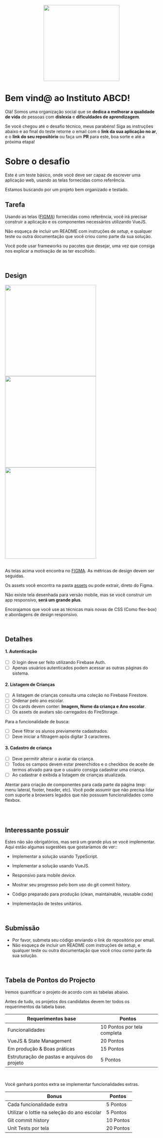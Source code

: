 <div align="center">
    <img width="250" src="https://uploads-ssl.webflow.com/5f2ed5eb5b821ca29e97f5f6/5f318dec087eea316ccc26e7_marcaiabcd.svg" align="center" />
</div>

# Bem vind@ ao Instituto ABCD!

Olá! Somos uma organização social que se **dedica a melhorar a qualidade de vida** de pessoas com **dislexia** e **dificuldades de aprendizagem**.

Se você chegou até o desafio técnico, meus parabéns! Siga as instruções abaixo e ao final do teste retorne o email com o **link da sua aplicação no ar**, e o  **link do seu repositório** ou faça um **PR** para este, boa sorte e até a próxima etapa! 


# Sobre o desafio

Este é um teste básico, onde você deve ser capaz de escrever uma aplicação web, usando as telas fornecidas como referência. 

Estamos buscando por um projeto bem organizado e testado.


## Tarefa

Usando as telas ([FIGMA](https://www.figma.com/file/E6xnTQbUwhvCZ50hMsIWEj/EduEdu---Teste)) fornecidas como referência, você irá precisar construir a aplicação e os componentes necessários utilizando VueJS. 

Não esqueça de incluir um README com instruções de *setup*, e qualquer teste ou outra documentação que você criou como parte da sua solução.

Você pode usar frameworks ou pacotes que desejar, uma vez que consiga nos explicar a motivação de as ter escolhido.

<br>

## Design

<div>
  <img src="./screens/1-login.png"  height="300" >
  <img src="./screens/2-kids.png" height="300" >
   <img src="./screens/3-form.png" height="300" >
 </div>
<br>

As telas acima você encontra no [FIGMA](https://www.figma.com/file/E6xnTQbUwhvCZ50hMsIWEj/EduEdu---Teste). As métricas de design devem ser seguidas. 

Os assets você encontra na pasta [assets](./assets) ou pode extrair, direto do Figma.

Não existe tela desenhada para versão mobile, mas se você construir um app responsivo, **será um grande plus**.

Encorajamos que você use as técnicas mais novas de CSS (Como flex-box) e abordagens de design responsivo.

<br>

## Detalhes

#### 1. Autenticação

 - [ ] O login deve ser feito utilizando Firebase Auth.
 - [ ] Apenas usuários autenticados podem acessar as outras páginas do sistema.

#### 2. Listagem de Crianças

 - [ ] A listagem de crianças consulta uma coleção no Firebase Firestore.
 - [ ] Ordenar pelo ano escolar.
 - [ ] Os cards devem conter: **Imagem, Nome da criança e Ano escolar**.
 - [ ] Os assets de avatars são carregados do FireStorage.

 Para a funcionalidade de busca:
- [ ] Deve filtrar os alunos previamente cadastrados.
- [ ] Deve iniciar a filtragem após digitar 3 caracteres.

#### 3. Cadastro de criança
- [ ] Deve permitir alterar o avatar da criança.
- [ ] Todos os campos devem estar preenchidos e o checkbox de aceite de termos ativado para que o usuário consiga cadastrar uma criança.
- [ ] Ao cadastrar é exibida a listagem de crianças atualizada.

Atentar para criação de componentes para cada parte da página (exp: menu lateral, footer, header, etc).
Você pode assumir que não precisa lidar com suporte a browsers legados que não possuam funcionalidades como flexbox.

<br>
<br>

## Interessante possuir

Estes não são obrigatórios, mas será um grande plus se você implementar. Aqui estão algumas sugestões que gostaríamos de ver::

- Implementar a solução usando TypeScript.

- Implementar a solução usando VueJS.

- Responsivo para mobile device.

- Mostrar seu progresso pelo bom uso do git commit history.

- Código preparado para produção (clean, maintainable, reusable code)

- Implementação de testes unitários.
<br>

## Submissão

* Por favor, submeta seu código enviando o link do repositório por email.
* Não esqueça de incluir um README com instruções de *setup*, e qualquer teste ou outra documentação que você criou como parte da sua solução.
<br>


## Tabela de Pontos do Projecto

Iremos quantificar o projeto de acordo com as tabelas abaixo.

Antes de tudo, os projetos dos candidatos devem ter todos os requerimentos da tabela base.
<br>


| Requerimentos base| Pontos |          
| --- | --- |
| Funcionalidades | 10 Pontos por tela completa |
| VueJS & State Management | 20 Pontos |
| Em produção & Boas práticas | 15 Pontos |
| Estruturação de pastas e arquivos do projeto | 5 Pontos |
<br>

Você ganhará pontos extra se implementar funcionalidades extras.
<br>



| Bonus   | Pontos |          
| --- | --- |
| Cada funcionalidade extra | 5 Pontos |
| Utilizar o lottie na seleção do ano escolar | 5 Pontos |
| Git commit history| 10 Pontos |
| Unit Tests por tela | 20 Pontos |
